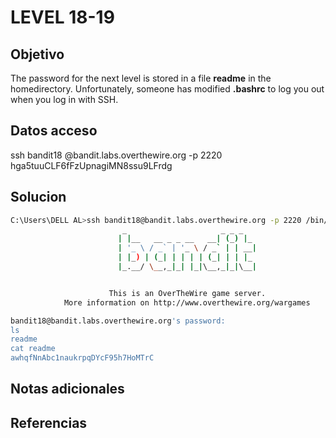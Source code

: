 # LEVEL 18-19

## Objetivo
The password for the next level is stored in a file **readme** in the homedirectory. Unfortunately, someone has modified **.bashrc** to log you out when you log in with SSH.

## Datos acceso
ssh bandit18 @bandit.labs.overthewire.org -p 2220
hga5tuuCLF6fFzUpnagiMN8ssu9LFrdg

## Solucion
```bash
C:\Users\DELL AL>ssh bandit18@bandit.labs.overthewire.org -p 2220 /bin/bash
                         _                     _ _ _
                        | |__   __ _ _ __   __| (_) |_
                        | '_ \ / _` | '_ \ / _` | | __|
                        | |_) | (_| | | | | (_| | | |_
                        |_.__/ \__,_|_| |_|\__,_|_|\__|


                      This is an OverTheWire game server.
            More information on http://www.overthewire.org/wargames

bandit18@bandit.labs.overthewire.org's password:
ls
readme
cat readme
awhqfNnAbc1naukrpqDYcF95h7HoMTrC
```

## Notas adicionales

## Referencias

